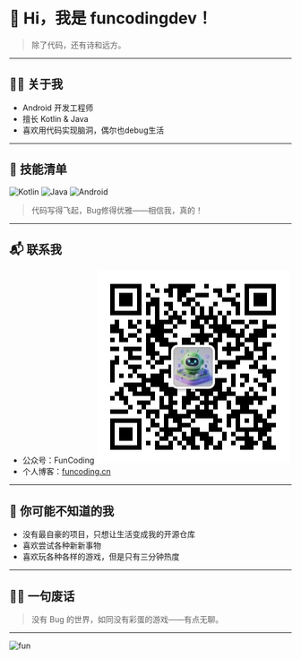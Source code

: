 # 👋 Hi，我是 funcodingdev！

> 除了代码，还有诗和远方。

---

## 🧑‍💻 关于我

- Android 开发工程师
- 擅长 Kotlin & Java
- 喜欢用代码实现脑洞，偶尔也debug生活

---

## 🚀 技能清单

![Kotlin](https://img.shields.io/badge/Kotlin-7F52FF?style=for-the-badge&logo=kotlin&logoColor=white)
![Java](https://img.shields.io/badge/Java-007396?style=for-the-badge&logo=java&logoColor=white)
![Android](https://img.shields.io/badge/Android-3DDC84?style=for-the-badge&logo=android&logoColor=white)

> 代码写得飞起，Bug修得优雅——相信我，真的！

---

## 📬 联系我

- 公众号：FunCoding
  ![微信公众号](https://github.com/funcodingdev/funcodingdev/raw/main/wechat_qrcode.jpg)
- 个人博客：[funcoding.cn](https://funcoding.cn)

---

## 👀 你可能不知道的我

- 没有最自豪的项目，只想让生活变成我的开源仓库
- 喜欢尝试各种新新事物
- 喜欢玩各种各样的游戏，但是只有三分钟热度

---

## 🏄‍♂️ 一句废话

> 没有 Bug 的世界，如同没有彩蛋的游戏——有点无聊。

---

![fun](https://capsule-render.vercel.app/api?type=waving&color=0:7F52FF,100:3DDC84&height=150&section=footer&text=Happy%20Coding!&fontAlign=70&fontAlignY=40&fontSize=35)
